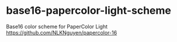 # base16-papercolor-light-scheme

Base16 color scheme for PaperColor Light https://github.com/NLKNguyen/papercolor-16

